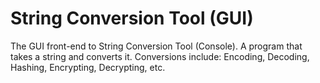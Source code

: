 # String Conversion Tool (GUI)
The GUI front-end to String Conversion Tool (Console). A program that takes a string and converts it. Conversions include: Encoding, Decoding, Hashing, Encrypting, Decrypting, etc.
